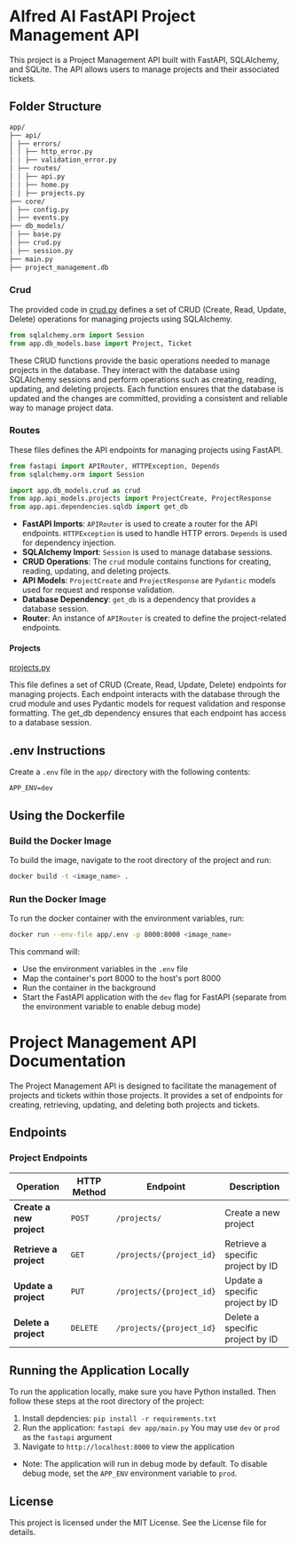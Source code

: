 # Alfred AI FastAPI Project Management API

This project is a Project Management API built with FastAPI, SQLAlchemy, and SQLite. The API allows users to manage projects and their associated tickets.

## Folder Structure

```bash
app/
├── api/
│ ├── errors/
│ │ ├── http_error.py
│ │ ├── validation_error.py
│ ├── routes/
│ │ ├── api.py
│ │ ├── home.py
│ │ ├── projects.py
├── core/
│ ├── config.py
│ ├── events.py
├── db_models/
│ ├── base.py
│ ├── crud.py
│ ├── session.py
├── main.py
├── project_management.db
```

### Crud

The provided code in [crud.py](app/db_models/crud.py) defines a set of CRUD (Create, Read, Update, Delete) operations for managing projects using SQLAlchemy.

```python
from sqlalchemy.orm import Session
from app.db_models.base import Project, Ticket
```

These CRUD functions provide the basic operations needed to manage projects in the database. They interact with the database using SQLAlchemy sessions and perform operations such as creating, reading, updating, and deleting projects. Each function ensures that the database is updated and the changes are committed, providing a consistent and reliable way to manage project data.

### Routes

These files defines the API endpoints for managing projects using FastAPI.

```python
from fastapi import APIRouter, HTTPException, Depends
from sqlalchemy.orm import Session

import app.db_models.crud as crud
from app.api_models.projects import ProjectCreate, ProjectResponse
from app.api.dependencies.sqldb import get_db
```

- **FastAPI Imports**: `APIRouter` is used to create a router for the API endpoints. `HTTPException` is used to handle HTTP errors. `Depends` is used for dependency injection.
- **SQLAlchemy Import**: `Session` is used to manage database sessions.
- **CRUD Operations**: The `crud` module contains functions for creating, reading, updating, and deleting projects.
- **API Models**: `ProjectCreate` and `ProjectResponse` are `Pydantic` models used for request and response validation.
- **Database Dependency**: `get_db` is a dependency that provides a database session.
- **Router**: An instance of `APIRouter` is created to define the project-related endpoints.

#### Projects

[projects.py](app/api/routes/projects.py)

This file defines a set of CRUD (Create, Read, Update, Delete) endpoints for managing projects. Each endpoint interacts with the database through the crud module and uses Pydantic models for request validation and response formatting. The get_db dependency ensures that each endpoint has access to a database session.

## .env Instructions

Create a `.env` file in the `app/` directory with the following contents:

```env
APP_ENV=dev
```

## Using the Dockerfile

### Build the Docker Image

To build the image, navigate to the root directory of the project and run:

```bash
docker build -t <image_name> .
```

### Run the Docker Image

To run the docker container with the environment variables, run:

```bash
docker run --env-file app/.env -p 8000:8000 <image_name>
```

This command will:

- Use the environment variables in the `.env` file
- Map the container's port 8000 to the host's port 8000
- Run the container in the background
- Start the FastAPI application with the `dev` flag for FastAPI (separate from the environment variable to enable debug mode)

# Project Management API Documentation

The Project Management API is designed to facilitate the management of projects and tickets within those projects. It provides a set of endpoints for creating, retrieving, updating, and deleting both projects and tickets.

## Endpoints

### Project Endpoints

| Operation                | HTTP Method | Endpoint                 | Description                       |
| ------------------------ | ----------- | ------------------------ | --------------------------------- |
| **Create a new project** | `POST`      | `/projects/`             | Create a new project              |
| **Retrieve a project**   | `GET`       | `/projects/{project_id}` | Retrieve a specific project by ID |
| **Update a project**     | `PUT`       | `/projects/{project_id}` | Update a specific project by ID   |
| **Delete a project**     | `DELETE`    | `/projects/{project_id}` | Delete a specific project by ID   |

## Running the Application Locally

To run the application locally, make sure you have Python installed. Then follow these steps at the root directory of the project:

1. Install depdencies: `pip install -r requirements.txt`
2. Run the application: `fastapi dev app/main.py` You may use `dev` or `prod` as the `fastapi` argument
3. Navigate to `http://localhost:8000` to view the application

- Note: The application will run in debug mode by default. To disable debug mode, set the `APP_ENV` environment variable to `prod`.

## License

This project is licensed under the MIT License. See the License file for details.
